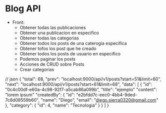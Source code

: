 # Blog API

 - Front:
    - Obtener todas las publicaciones
    - Obtener una publicacion en especifico
    - Obtener todas las categorias
    - Obtener todos los posts de una caterogia especifica
    - Obtener tofos los post que he creado
    - Obtener todos los posts de usuario en especifico
    - Podemos paginar los posts 
    - Acciones de CRUD sobre Posts
    - Crear categorias


// json
    {
        "total": 68,
        "prev": "localhost:9000/api/v1/posts?start=51&limit=60",
        "next": "localhost:9000/api/v1/posts?start=61&limit=68",
        "data": [
            {
                "id": "0c4c00df-e60a-4c98-92f7-a5cab86a099b",
                "title": "ejemplo"
                "content": "lorem ipsum"
                "createdBy": {
                    "id": "e2bfdd7c-eec0-4bb4-9ded-7c8d08559b60",
                    "name": "Diego",
                    "email": "diego.sierra0320@gmail.com"
                },
                "category": {
                    "id": 4,
                    "name": "Tecnologia"
                }
            }
        ]
    }